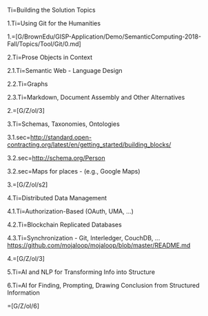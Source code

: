 Ti=Building the Solution Topics

1.Ti=Using Git for the Humanities

1.=[G/BrownEdu/GISP-Application/Demo/SemanticComputing-2018-Fall/Topics/Tool/Git/0.md]

2.Ti=Prose Objects in Context

2.1.Ti=Semantic Web - Language Design

2.2.Ti=Graphs

2.3.Ti=Markdown, Document Assembly and Other Alternatives

2.=[G/Z/ol/3]

3.Ti=Schemas, Taxonomies, Ontologies

3.1.sec=http://standard.open-contracting.org/latest/en/getting_started/building_blocks/

3.2.sec=http://schema.org/Person

3.2.sec=Maps for places - (e.g., Google Maps)

3.=[G/Z/ol/s2]

4.Ti=Distributed Data Management

4.1.Ti=Authorization-Based (OAuth, UMA, ...)

4.2.Ti=Blockchain Replicated Databases

4.3.Ti=Synchronization - Git, Interledger, CouchDB, ... <a href="https://github.com/mojaloop/mojaloop/blob/master/README.md">https://github.com/mojaloop/mojaloop/blob/master/README.md</a>

4.=[G/Z/ol/3]

5.Ti=AI and NLP for Transforming Info into Structure

6.Ti=AI for Finding, Prompting, Drawing Conclusion from Structured Information

=[G/Z/ol/6]